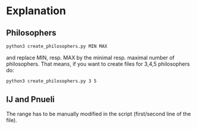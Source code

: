 # Explanation

## Philosophers
```bash
python3 create_philosophers.py MIN MAX
```
and replace MIN, resp. MAX by the minimal resp. maximal number of philosophers.
That means, if you want to create files for 3,4,5 philosophers do:
```bash
python3 create_philosophers.py 3 5
```

## IJ and Pnueli
The range has to be manually modified in the script (first/second line of the file).
